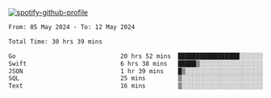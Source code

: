 [![spotify-github-profile](https://spotify-github-profile.vercel.app/api/view?uid=313pysyt3uxkjdidtiuvzf7nrnnu&cover_image=true&theme=natemoo-re&show_offline=false&background_color=121212&interchange=false&bar_color=53b14f&bar_color_cover=false)](https://spotify-github-profile.vercel.app/api/view?uid=313pysyt3uxkjdidtiuvzf7nrnnu&redirect=true)

<!--START_SECTION:waka-->

```txt
From: 05 May 2024 - To: 12 May 2024

Total Time: 30 hrs 39 mins

Go                             20 hrs 52 mins  █████████████████░░░░░░░░   68.08 %
Swift                          6 hrs 38 mins   █████▒░░░░░░░░░░░░░░░░░░░   21.64 %
JSON                           1 hr 39 mins    █▒░░░░░░░░░░░░░░░░░░░░░░░   05.41 %
SQL                            25 mins         ▒░░░░░░░░░░░░░░░░░░░░░░░░   01.37 %
Text                           16 mins         ▒░░░░░░░░░░░░░░░░░░░░░░░░   00.88 %
```

<!--END_SECTION:waka-->